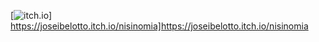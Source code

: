 [![itch.io](https://img.shields.io/badge/Itch.io-FA5C5C?style=for-the-badge&logo=itchdotio&logoColor=white)] https://joseibelotto.itch.io/nisinomia]https://joseibelotto.itch.io/nisinomia

